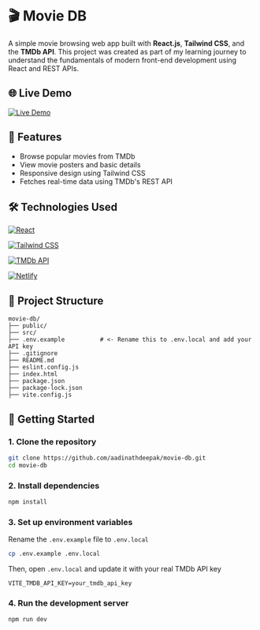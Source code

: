 # 🎬 Movie DB

A simple movie browsing web app built with **React.js**, **Tailwind CSS**, and the **TMDb API**. This project was created as part of my learning journey to understand the fundamentals of modern front-end development using React and REST APIs.

## 🌐 Live Demo

[![Live Demo](https://img.shields.io/badge/Live%20Demo-Click%20Here-brightgreen?style=for-the-badge)](https://zippy-jalebi-79ccc0.netlify.app)


## 📌 Features

- Browse popular movies from TMDb
- View movie posters and basic details
- Responsive design using Tailwind CSS
- Fetches real-time data using TMDb's REST API

## 🛠️ Technologies Used

[![React](https://img.shields.io/badge/React-20232A?style=for-the-badge&logo=react&logoColor=61DAFB)](https://reactjs.org/)

[![Tailwind CSS](https://img.shields.io/badge/Tailwind_CSS-06B6D4?style=for-the-badge&logo=tailwind-css&logoColor=white)](https://tailwindcss.com/)

[![TMDb API](https://img.shields.io/badge/TMDb%20API-01B4E4?style=for-the-badge&logo=themoviedatabase&logoColor=white)](https://developer.themoviedb.org/docs)

[![Netlify](https://img.shields.io/badge/Netlify-00C7B7?style=for-the-badge&logo=netlify&logoColor=white)](https://www.netlify.com/)


## 📁 Project Structure
```text
movie-db/
├── public/
├── src/
├── .env.example          # <- Rename this to .env.local and add your API key
├── .gitignore
├── README.md
├── eslint.config.js
├── index.html
├── package.json
├── package-lock.json
├── vite.config.js
```



## 🚀 Getting Started

### 1. Clone the repository

```bash
git clone https://github.com/aadinathdeepak/movie-db.git
cd movie-db
```

### 2. Install dependencies

```bash
npm install
```

### 3. Set up environment variables

Rename the `.env.example` file to `.env.local`

```bash
cp .env.example .env.local
```

Then, open `.env.local` and update it with your real TMDb API key

```env
VITE_TMDB_API_KEY=your_tmdb_api_key
```

### 4. Run the development server

```bash
npm run dev
```
